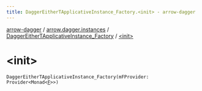 ```yaml
---
title: DaggerEitherTApplicativeInstance_Factory.<init> - arrow-dagger
---
```


[arrow-dagger](../../index.html) / [arrow.dagger.instances](../index.html) / [DaggerEitherTApplicativeInstance_Factory](index.html) / [&lt;init&gt;](./-init-.html)

# &lt;init&gt;

`DaggerEitherTApplicativeInstance_Factory(mFProvider: Provider<Monad<`[`F`](index.html#F)`>>)`